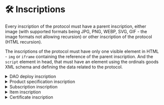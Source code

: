 # 🛠 Inscriptions

Every inscription of the protocol must have a parent inscription, either image (with supported formats being JPG, PNG, WEBP, SVG, GIF - the image formats not allowing recursion) or other inscription of the protocol (HTML recursion).

The inscriptions of the protocol must have only one visible element in HTML - `img` or `iframe` containing the reference of the parent inscription. And the `script` element in head, that must have an element using the ordinals goods XML schema and defining the data related to the protocol.

<details>

<summary>DAO deploy inscription</summary>

DAO deployment inscription is inscribed by DAO founders (SME LLC) and defines Bitcoin Taproot addresses of the DAO address (treasury wallet) and burn wallet. Once inscribed and the inscription id is given, the DAO inscription will be further referenced by all other inscriptions used in the scope of the Ordinals(goods) protocol.

The inscription exists in the network as an immutable data reference, and ownership of the inscription doesn’t have any meaning in the scope of the Ordinals(goods) protocol.

The DAO deployment inscription is defined by the `deploy` XML element in the HTML `script` and uses the inscription with the DAO logo as the parent inscription.

</details>

<details>

<summary>Product specification inscription</summary>

The purpose of product specification inscriptions is to define the nomenclature of goods offered by the DAO. The inscription id will serve as the prime unique identifier of the good and will be referenced in all other types of protocol inscriptions and supported in the off-chain CRM/supply chain system of the SME LLC.

The product inscription is identified by the product element and uses a product logo as the parent inscription, therefore every inscription that will base on the product inscription will display the logo of the product if previewed by the marketplace or Ordinals explorer.&#x20;

The inscription also must reference the DAO (deploy) inscription id in the metadata. The product inscription can have an optional "url" field to override the DAO-defined URL of the redemption webhook, thus enabling product-specific redemption configuration.

The inscription exists in the network as an immutable data reference, and ownership of the inscription doesn’t have any meaning in the scope of the Ordinals(goods) protocol.

</details>

<details>

<summary>Subscription inscription</summary>

Subscription inscriptions define the contracts allowing qualified owners to inscribe (“mint”) goods inscriptions. The parameters of the subscription “kind” and “num” define the product that is offered by a subscription, and a quantity that the subscription holder has the right to claim within a specified period of time, referenced as subscription cycle "blk", defined by the number of elapsed Bitcoin blockchain blocks (each one once in 10 minutes, secured by the Proof of Work).

The period is calculated since the subscription’s genesis block (a block in which the subscription’s genesis tx was mined). For every newly inscribed goods inscription (product instance), the validator-indexer will calculate the number of cycles elapsed since the creation of the inscription, multiply it by “num”, and then compare the given number with the number of all valid goods inscriptions that were inscribed by subscription owners (a number of products already claimed). The validator can efficiently filter these inscriptions by reference to the subscription (inscription number).

If the number of claimed products is less than the total allowed number for the subscription, at the genesis block of the goods inscription, the validator-indexer will declare the goods inscription as valid and include it in the collection index.

The subscription inscription uses the product inscription as the parent inscription. Indexers when processing the subscription inscription must read the product inscription to get the info necessary for validation and future indexing, such as the DAO information.

The validation logic that should be applied for all newly minted subscription inscriptions is provided above in the Protocol section of the whitepaper. For the purpose of validation, the protocol will primarily consider inscription numbers to establish the natural ordering.

Subscription inscriptions can be transferred or sold on the PBST marketplace, and the nature of the protocol allows the buyer to claim the goods inscriptions that were not claimed by the previous owner (seller).&#x20;

The protocol also supports burning subscription inscriptions by sending them to the DAO burn address.

Since subscriptions can be used as a means of lightweight fundraising for businesses, the protocol allows users to further configure business logic for the DAO governance, granting subscription holders voting power. The number of votes will be configured by the "blt" field of the subscription inscription.&#x20;

</details>

<details>

<summary>Item inscription</summary>

Item inscriptions will be the most circulating in the Ordinals(goods) protocol and the ones providing the direct link to the goods in the physical world. All item inscriptions will have a product inscription as the parent inscription, and through it - a reference to the DAO root inscription, therefore unambiguously defining the goods. Suppose the item inscription is created in the scope of the subscription. In that case, it will also contain the reference to the subscription inscription (inscription id) provided in the item tag in the metadata.

Item inscription can have (through an optional field) a quantity parameter, enabling to represent a set of identical items for shipments. If for example, a subscription holder has some unclaimed balance of items, he can mint a single item inscription with the whole balance, and redeem all items at once.

The cornerstone of the protocol is the validation rules for goods inscriptions, enabling to track of only authentic goods inscriptions, supporting marketplaces collections listings, organize physical goods redemptions. To process this task, the validator-indexer will process all new goods inscriptions, and employ complex logic to decide whether or not to include the inscription in a collection and further track as valid.

The first check will consider the “genesis owner” of the inscription: an address, receiving the sat with the inscription in the inscriptions' genesis transaction. The genesis owner must be equal to the address of the current holder of the referenced subscription. The second potential way of minting valid items - is for the DAO itself, to inscribe an item on the satoshi stored in the DAO address.

If the goods inscription is created in the scope of the subscription, the validator will run an unambiguous test to determine the subscription holder’s eligibility to inscribe the goods by quantity (the whole logic of the validation was described in the paragraph about subscription inscriptions).

If the change of ownership of the subscription appeared in the same block when the Item inscription was confirmed for the purpose of validation the previous owner will be granted the ownership right (considering the "confirmed" ledger state at the time the inscription tx was signed).

If the inscription was issued to the DAO address it can be valid without being tied to a subscription, so it’s necessary to check whether the tx was originated by the DAO itself: at least one input of the tx should be of the DAO address.

Goods inscription will be freely traded on PSBT marketplaces and exchanges, potentially with the ability to be used in DeFi instruments when more complex smart contract solutions will appear on Ordinals.

</details>

<details>

<summary>Certificate inscription</summary>

Certificate inscriptions contain a key-value pair, along with the type field setting the type of the certificate. Certificate inscriptions can be inscribed both by goods inscription holders and by the DAO. However, item or subscription holders can inscribe only certificates of the type "message".

The protocol doesn't limit the set of types to enable extensibility. A few types are reserved, such as "message", "certificate", and "bearer". Messages are intended to carry important data that will be appended to the goods, such as redemptions and redemption statuses, and maintenance/warranty events. Also, messages can be used in applications extending Ordinals Goods protocol, in PSBT contracts for supply chain management, verifiable customer reviews for products, etc.

Inscriptions with the type "certificate" only can be issued by the business (DAO) and thus are intended for important status updates, such as redemption, and business integrated supply chain events.

Once inscriptions with message and certificate types are inscribed and considered to be valid by the protocol, information from inscriptions will be permanently bound to the item inscription. Satoshi contained in the certificate inscriptions can be recycled, or the owner can decide to hold them for future easy proof without relying on history records.

Bearer certificates will, on the other end, represent transferable tokens, such as tickets for private events, discount coupons, or any other form of customer engagement.

</details>
